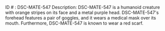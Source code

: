 ID # : DSC-MATE-547
Description: DSC-MATE-547 is a humanoid creature with orange stripes on its face and a metal purple head. DSC-MATE-547's forehead features a pair of goggles, and it wears a medical mask over its mouth. Furthermore, DSC-MATE-547 is known to wear a red scarf.
